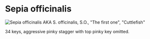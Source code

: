 # Sepia officinalis
![Sepia officinalis](/Images/sepia_officinalis.png)
AKA S. officinalis, S.O., "The first one", "Cuttlefish"

34 keys, aggressive pinky stagger with top pinky key omitted.